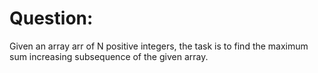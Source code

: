 # Question:
Given an array arr of N positive integers, the task is to find the maximum sum increasing subsequence of the given array.